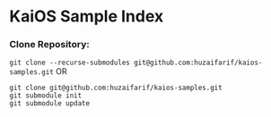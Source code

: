 # KaiOS Sample Index

### Clone Repository:
`git clone --recurse-submodules git@github.com:huzaifarif/kaios-samples.git`
OR
```
git clone git@github.com:huzaifarif/kaios-samples.git
git submodule init
git submodule update
```
